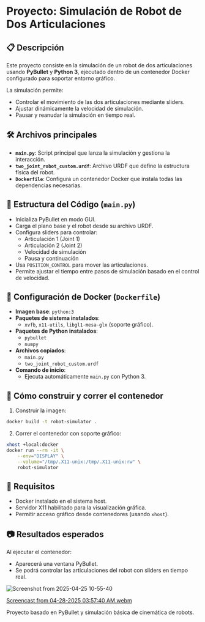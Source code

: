 
# Proyecto: Simulación de Robot de Dos Articulaciones

## 📋 Descripción

Este proyecto consiste en la simulación de un robot de dos articulaciones usando **PyBullet** y **Python 3**, ejecutado dentro de un contenedor Docker configurado para soportar entorno gráfico.

La simulación permite:
- Controlar el movimiento de las dos articulaciones mediante sliders.
- Ajustar dinámicamente la velocidad de simulación.
- Pausar y reanudar la simulación en tiempo real.

## 🛠️ Archivos principales

- **`main.py`**: Script principal que lanza la simulación y gestiona la interacción.
- **`two_joint_robot_custom.urdf`**: Archivo URDF que define la estructura física del robot.
- **`Dockerfile`**: Configura un contenedor Docker que instala todas las dependencias necesarias.

## 🧩 Estructura del Código (`main.py`)

- Inicializa PyBullet en modo GUI.
- Carga el plano base y el robot desde su archivo URDF.
- Configura sliders para controlar:
  - Articulación 1 (Joint 1)
  - Articulación 2 (Joint 2)
  - Velocidad de simulación
  - Pausa y continuación
- Usa `POSITION_CONTROL` para mover las articulaciones.
- Permite ajustar el tiempo entre pasos de simulación basado en el control de velocidad.

## 🐳 Configuración de Docker (`Dockerfile`)

- **Imagen base**: `python:3`
- **Paquetes de sistema instalados**:
  - `xvfb`, `x11-utils`, `libgl1-mesa-glx` (soporte gráfico).
- **Paquetes de Python instalados**:
  - `pybullet`
  - `numpy`
- **Archivos copiados**:
  - `main.py`
  - `two_joint_robot_custom.urdf`
- **Comando de inicio**:
  - Ejecuta automáticamente `main.py` con Python 3.

## 🚀 Cómo construir y correr el contenedor

1. Construir la imagen:

```bash
docker build -t robot-simulator .
```

2. Correr el contenedor con soporte gráfico:

```bash
xhost +local:docker
docker run --rm -it \
    --env="DISPLAY" \
    --volume="/tmp/.X11-unix:/tmp/.X11-unix:rw" \
    robot-simulator
```

## 🎯 Requisitos

- Docker instalado en el sistema host.
- Servidor X11 habilitado para la visualización gráfica.
- Permitir acceso gráfico desde contenedores (usando `xhost`).

## 📷 Resultados esperados

Al ejecutar el contenedor:
- Aparecerá una ventana PyBullet.
- Se podrá controlar las articulaciones del robot con sliders en tiempo real.

![Screenshot from 2025-04-25 10-55-40](https://github.com/user-attachments/assets/131175b8-1a02-4083-983f-3890e224042c)

[Screencast from 04-28-2025 03:57:40 AM.webm](https://github.com/user-attachments/assets/984bc98f-7d82-4c44-9dea-f7a23e8e886e)

Proyecto basado en PyBullet y simulación básica de cinemática de robots.
